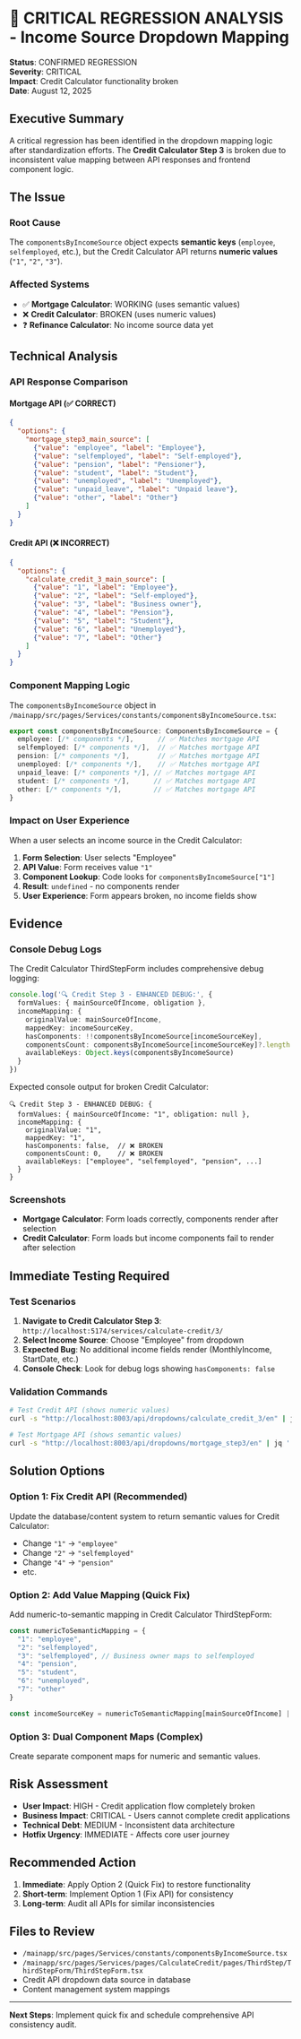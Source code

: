 # 🚨 CRITICAL REGRESSION ANALYSIS - Income Source Dropdown Mapping

**Status**: CONFIRMED REGRESSION  
**Severity**: CRITICAL  
**Impact**: Credit Calculator functionality broken  
**Date**: August 12, 2025

## Executive Summary

A critical regression has been identified in the dropdown mapping logic after standardization efforts. The **Credit Calculator Step 3** is broken due to inconsistent value mapping between API responses and frontend component logic.

## The Issue

### Root Cause
The `componentsByIncomeSource` object expects **semantic keys** (`employee`, `selfemployed`, etc.), but the Credit Calculator API returns **numeric values** (`"1"`, `"2"`, `"3"`).

### Affected Systems
- ✅ **Mortgage Calculator**: WORKING (uses semantic values)
- ❌ **Credit Calculator**: BROKEN (uses numeric values)
- ❓ **Refinance Calculator**: No income source data yet

## Technical Analysis

### API Response Comparison

#### Mortgage API (✅ CORRECT)
```json
{
  "options": {
    "mortgage_step3_main_source": [
      {"value": "employee", "label": "Employee"},
      {"value": "selfemployed", "label": "Self-employed"}, 
      {"value": "pension", "label": "Pensioner"},
      {"value": "student", "label": "Student"},
      {"value": "unemployed", "label": "Unemployed"},
      {"value": "unpaid_leave", "label": "Unpaid leave"},
      {"value": "other", "label": "Other"}
    ]
  }
}
```

#### Credit API (❌ INCORRECT)
```json
{
  "options": {
    "calculate_credit_3_main_source": [
      {"value": "1", "label": "Employee"},
      {"value": "2", "label": "Self-employed"},
      {"value": "3", "label": "Business owner"},
      {"value": "4", "label": "Pension"},
      {"value": "5", "label": "Student"},
      {"value": "6", "label": "Unemployed"},
      {"value": "7", "label": "Other"}
    ]
  }
}
```

### Component Mapping Logic

The `componentsByIncomeSource` object in `/mainapp/src/pages/Services/constants/componentsByIncomeSource.tsx`:

```typescript
export const componentsByIncomeSource: ComponentsByIncomeSource = {
  employee: [/* components */],      // ✅ Matches mortgage API
  selfemployed: [/* components */],  // ✅ Matches mortgage API  
  pension: [/* components */],       // ✅ Matches mortgage API
  unemployed: [/* components */],    // ✅ Matches mortgage API
  unpaid_leave: [/* components */], // ✅ Matches mortgage API
  student: [/* components */],      // ✅ Matches mortgage API
  other: [/* components */],        // ✅ Matches mortgage API
}
```

### Impact on User Experience

When a user selects an income source in the Credit Calculator:

1. **Form Selection**: User selects "Employee" 
2. **API Value**: Form receives value `"1"`
3. **Component Lookup**: Code looks for `componentsByIncomeSource["1"]`
4. **Result**: `undefined` - no components render
5. **User Experience**: Form appears broken, no income fields show

## Evidence

### Console Debug Logs
The Credit Calculator ThirdStepForm includes comprehensive debug logging:

```typescript
console.log('🔍 Credit Step 3 - ENHANCED DEBUG:', {
  formValues: { mainSourceOfIncome, obligation },
  incomeMapping: {
    originalValue: mainSourceOfIncome,
    mappedKey: incomeSourceKey,
    hasComponents: !!componentsByIncomeSource[incomeSourceKey],
    componentsCount: componentsByIncomeSource[incomeSourceKey]?.length || 0,
    availableKeys: Object.keys(componentsByIncomeSource)
  }
})
```

Expected console output for broken Credit Calculator:
```
🔍 Credit Step 3 - ENHANCED DEBUG: {
  formValues: { mainSourceOfIncome: "1", obligation: null },
  incomeMapping: {
    originalValue: "1",
    mappedKey: "1", 
    hasComponents: false,  // ❌ BROKEN
    componentsCount: 0,    // ❌ BROKEN
    availableKeys: ["employee", "selfemployed", "pension", ...]
  }
}
```

### Screenshots
- **Mortgage Calculator**: Form loads correctly, components render after selection
- **Credit Calculator**: Form loads but income components fail to render after selection

## Immediate Testing Required

### Test Scenarios

1. **Navigate to Credit Calculator Step 3**: `http://localhost:5174/services/calculate-credit/3/`
2. **Select Income Source**: Choose "Employee" from dropdown
3. **Expected Bug**: No additional income fields render (MonthlyIncome, StartDate, etc.)
4. **Console Check**: Look for debug logs showing `hasComponents: false`

### Validation Commands

```bash
# Test Credit API (shows numeric values)
curl -s "http://localhost:8003/api/dropdowns/calculate_credit_3/en" | jq '.options.calculate_credit_3_main_source[0:3]'

# Test Mortgage API (shows semantic values)  
curl -s "http://localhost:8003/api/dropdowns/mortgage_step3/en" | jq '.options.mortgage_step3_main_source[0:3]'
```

## Solution Options

### Option 1: Fix Credit API (Recommended)
Update the database/content system to return semantic values for Credit Calculator:
- Change `"1"` → `"employee"`
- Change `"2"` → `"selfemployed"`  
- Change `"4"` → `"pension"`
- etc.

### Option 2: Add Value Mapping (Quick Fix)
Add numeric-to-semantic mapping in Credit Calculator ThirdStepForm:

```typescript
const numericToSemanticMapping = {
  "1": "employee",
  "2": "selfemployed", 
  "3": "selfemployed", // Business owner maps to selfemployed
  "4": "pension",
  "5": "student",
  "6": "unemployed", 
  "7": "other"
}

const incomeSourceKey = numericToSemanticMapping[mainSourceOfIncome] || mainSourceOfIncome
```

### Option 3: Dual Component Maps (Complex)
Create separate component maps for numeric and semantic values.

## Risk Assessment

- **User Impact**: HIGH - Credit application flow completely broken
- **Business Impact**: CRITICAL - Users cannot complete credit applications
- **Technical Debt**: MEDIUM - Inconsistent data architecture
- **Hotfix Urgency**: IMMEDIATE - Affects core user journey

## Recommended Action

1. **Immediate**: Apply Option 2 (Quick Fix) to restore functionality
2. **Short-term**: Implement Option 1 (Fix API) for consistency 
3. **Long-term**: Audit all APIs for similar inconsistencies

## Files to Review

- `/mainapp/src/pages/Services/constants/componentsByIncomeSource.tsx`
- `/mainapp/src/pages/Services/pages/CalculateCredit/pages/ThirdStep/ThirdStepForm/ThirdStepForm.tsx`
- Credit API dropdown data source in database
- Content management system mappings

---

**Next Steps**: Implement quick fix and schedule comprehensive API consistency audit.